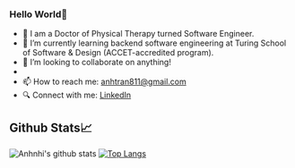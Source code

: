 ### Hello World👋

- 📍 I am a Doctor of Physical Therapy turned Software Engineer.
- 🌱 I’m currently learning backend software engineering at Turing School of Software & Design (ACCET-accredited program).
- 👯 I’m looking to collaborate on anything!
- 
- 📫 How to reach me: anhtran811@gmail.com
- 🔍 Connect with me: [LinkedIn](https://www.linkedin.com/in/anhtran8/)

## Github Stats:chart_with_upwards_trend:
![Anhnhi's github stats](https://github-readme-stats.vercel.app/api?username=anhtran811)
[![Top Langs](https://github-readme-stats.vercel.app/api/top-langs/?username=anhtran811)](https://github.com/anhtran811/github-readme-stats)

